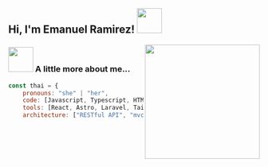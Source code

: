 <h2> Hi, I'm Emanuel Ramirez! <img src="https://media.giphy.com/media/2DsBnF1sYl444gpEmw/giphy.gif?cid=ecf05e47qw1rj0sv3ta8ugqz6ti7aeajni28bwspgfyottc7&ep=v1_stickers_search&rid=giphy.gif&ct=s" width="50"></h2>
<img align='right' src="https://media.giphy.com/media/JqmupuTVZYaQX5s094/giphy.gif?cid=790b7611p3bn8qr0wxk5p53vjcjaay3owcxzbrw4d07fsety&ep=v1_gifs_search&rid=giphy.gif&ct=g" width="230">
</em></p>


### <img src="https://media.giphy.com/media/VgCDAzcKvsR6OM0uWg/giphy.gif" width="50"> A little more about me...  

```javascript
const thai = {
    pronouns: "she" | "her",
    code: [Javascript, Typescript, HTML, CSS, PHP, C#, '.NET CORE 6'],
    tools: [React, Astro, Laravel, TailwindCss],
    architecture: ["RESTful API", "mvc", "cqrs pattern .net core"],       
```


<!--
**emanuel-ra/emanuel-ra** is a ✨ _special_ ✨ repository because its `README.md` (this file) appears on your GitHub profile.

Here are some ideas to get you started:

- 🔭 I’m currently working on ...
- 🌱 I’m currently learning ...
- 👯 I’m looking to collaborate on ...
- 🤔 I’m looking for help with ...
- 💬 Ask me about ...
- 📫 How to reach me: ...
- 😄 Pronouns: ...
- ⚡ Fun fact: ...
-->
